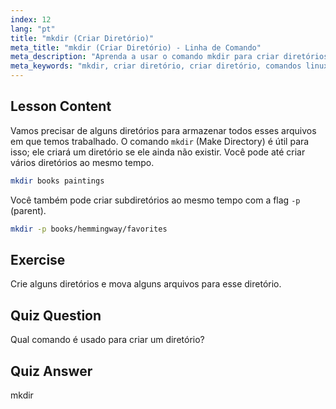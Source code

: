 ```yaml
---
index: 12
lang: "pt"
title: "mkdir (Criar Diretório)"
meta_title: "mkdir (Criar Diretório) - Linha de Comando"
meta_description: "Aprenda a usar o comando mkdir para criar diretórios e subdiretórios no Linux. Este tutorial para iniciantes ajuda você a organizar arquivos de forma eficiente."
meta_keywords: "mkdir, criar diretório, criar diretório, comandos linux, tutorial linux, linux para iniciantes, guia linux"
---
```


## Lesson Content

Vamos precisar de alguns diretórios para armazenar todos esses arquivos em que temos trabalhado. O comando `mkdir` (Make Directory) é útil para isso; ele criará um diretório se ele ainda não existir. Você pode até criar vários diretórios ao mesmo tempo.

```bash
mkdir books paintings
```

Você também pode criar subdiretórios ao mesmo tempo com a flag `-p` (parent).

```bash
mkdir -p books/hemmingway/favorites
```

## Exercise

Crie alguns diretórios e mova alguns arquivos para esse diretório.

## Quiz Question

Qual comando é usado para criar um diretório?

## Quiz Answer

mkdir
